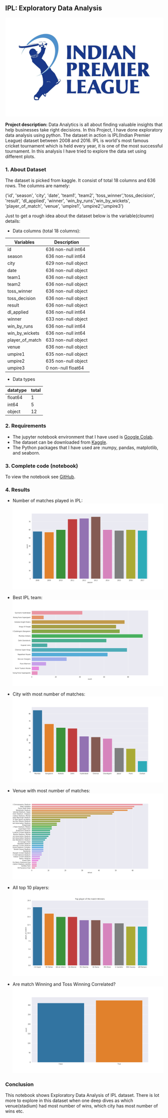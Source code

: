 ## IPL: Exploratory Data Analysis
  
  <img src="images/wp2458583.jpg?raw=true"/>

**Project description:** Data Analytics is all about finding valuable insights that help businesses take right decisions. In this Project, I have done exploratory data analysis using python. The dataset in action is IPL(Indian Premier League) dataset between 2008 and 2016. IPL is world's most famous cricket tournament which is held every year, it is one of the most successful tournament. In this analysis I have tried to explore the data set using different plots.

### 1. About Dataset

The dataset is picked from kaggle. It consist of total 18 columns and 636 rows. The columns are namely:

('id', 'season', 'city', 'date', 'team1', 'team2', 'toss_winner','toss_decision', 'result', 'dl_applied', 'winner', 
'win_by_runs','win_by_wickets', 'player_of_match', 'venue', 'umpire1', 'umpire2','umpire3')

Just to get a rough idea about the dataset below is the variable(cloumn) details:


* Data columns (total 18 columns):

Variables         | Description
------------------|--------------------
id                | 636 non-null int64
season            | 636 non-null int64
city              | 629 non-null object
date              | 636 non-null object
team1             | 636 non-null object
team2             | 636 non-null object
toss_winner       | 636 non-null object
toss_decision     | 636 non-null object
result            | 636 non-null object
dl_applied        | 636 non-null int64
winner            | 633 non-null object
win_by_runs       | 636 non-null int64
win_by_wickets    | 636 non-null int64
player_of_match   | 633 non-null object
venue             | 636 non-null object
umpire1           | 635 non-null object
umpire2           | 635 non-null object
umpire3           | 0 non-null float64

* Data types

datatype| total
--------|------
float64 |  1 
int64   |  5 
object  |  12




### 2. Requirements

*  The jupyter notebook environment that I have used is [Google Colab](https://colab.research.google.com/notebooks/welcome.ipynb#).
*  The dataset can be downloaded from [Kaggle](https://www.kaggle.com/manasgarg/ipl/data).
*  The Python packages that I have used are :numpy, pandas, matplotlib, and seaborn.


### 3. Complete code (notebook)

To view the notebook see [GitHub](https://github.com/beingshivam/Python-projects/blob/master/IPL_EDA.ipynb).


### 4. Results

* Number of matches played in IPL:
  <img src="images/number_of_matches1.png?raw=true"/>

* Best IPL team:
  <img src="images/Most_successful_ipl_team.png?raw=true"/>
  
* City with most number of matches:
  <img src="images/city_most_matches.png?raw=true"/>
  
* Venue with most number of matches:
  <img src="images/venue_matches.png?raw=true"/>

* All top 10 players:
  <img src="images/Top_player.png?raw=true"/>

* Are match Winning and Toss Winning Correlated? 
  <img src="images/match_winning_toss_winning.png?raw=true"/>
  
  
### Conclusion

This notebook shows Exploratory Data Analysis of IPL dataset. There is lot more to explore in this dataset when one deep dives as which venue(stadium) had most number of wins, which city has most number of wins etc.

